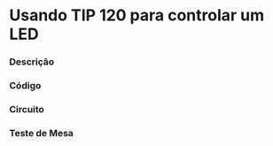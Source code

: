 # Usando TIP 120 para controlar um LED

### Descrição

### Código

### Circuito

### Teste de Mesa

